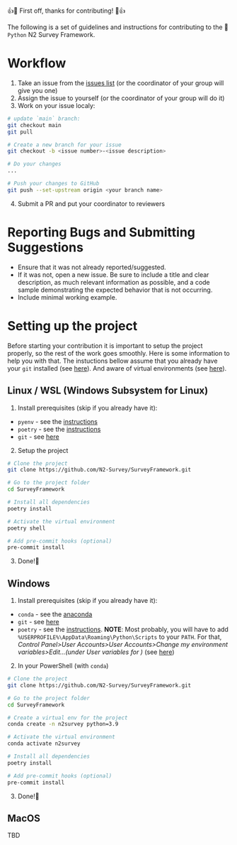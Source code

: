 :+1::tada: First off, thanks for contributing! :tada::+1:

The following is a set of guidelines and instructions for contributing to the :snake:`Python` N2 Survey Framework.

# Workflow

1. Take an issue from the [issues list](https://github.com/N2-Survey/SurveyFramework/issues) (or the coordinator of your group will give you one)
2. Assign the issue to yourself (or the coordinator of your group will do it)
3. Work on your issue localy:
```bash
# update `main` branch:
git checkout main
git pull

# Create a new branch for your issue
git checkout -b <issue number>-<issue description>

# Do your changes
...

# Push your changes to GitHub
git push --set-upstream origin <your branch name>
```
4. Submit a PR and put your coordinator to reviewers

# Reporting Bugs and Submitting Suggestions

* Ensure that it was not already reported/suggested.
* If it was not, open a new issue. Be sure to include a title and clear description, as much relevant information as possible, and a code sample demonstrating the expected behavior that is not occurring.
* Include minimal working example.

# Setting up the project
Before starting your contribution it is important to setup the project properly, so the rest of the work goes smoothly. Here is some information to help you with that.
The instuctions bellow assume that you already have your `git` installed (see [here](https://git-scm.com/book/en/v2/Getting-Started-Installing-Git)). And aware of virtual environments (see [here](https://docs.python.org/3/tutorial/venv.html#virtual-environments-and-packages)).

## Linux / WSL (Windows Subsystem for Linux)
1. Install prerequisites (skip if you already have it):
  - `pyenv` - see the [instructions](https://github.com/pyenv/pyenv#installation)
  - `poetry` - see the [instructions](https://python-poetry.org/docs/master/#osx--linux--bashonwindows-install-instructions)
  - `git` - see [here](https://git-scm.com/book/en/v2/Getting-Started-Installing-Git)

2. Setup the project

```bash
# Clone the project
git clone https://github.com/N2-Survey/SurveyFramework.git

# Go to the project folder
cd SurveyFramework

# Install all dependencies
poetry install

# Activate the virtual environment
poetry shell

# Add pre-commit hooks (optional)
pre-commit install
```

3. Done!:tada:


## Windows
1. Install prerequisites (skip if you already have it):
  - `conda` - see the [anaconda](https://www.anaconda.com/products/individual-d)
  - `git` - see [here](https://git-scm.com/book/en/v2/Getting-Started-Installing-Git)
  - `poetry` - see the [instructions](https://python-poetry.org/docs/master/#windows-powershell-install-instructions). **NOTE**: Most probably, you will have to add `%USERPROFILE%\AppData\Roaming\Python\Scripts` to your `PATH`. For that, *Control Panel>User Accounts>User Accounts>Change my environment variables>Edit...(under User variables for <username>)* (see [here](http://www.kscodes.com/misc/how-to-set-path-in-windows-without-admin-rights/))

2. In your PowerShell (with `conda`)
```bash
# Clone the project
git clone https://github.com/N2-Survey/SurveyFramework.git

# Go to the project folder
cd SurveyFramework

# Create a virtual env for the project
conda create -n n2survey python=3.9

# Activate the virtual environment
conda activate n2survey

# Install all dependencies
poetry install

# Add pre-commit hooks (optional)
pre-commit install
```

3. Done!:tada:

## MacOS
TBD
